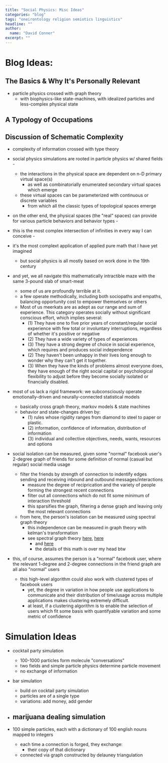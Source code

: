 ```yaml
---
title: "Social Physics: Misc Ideas"
categories: "blog"
tags: "oneirontology religion semiotics linguistics"
headline: ""
author:
  name: "David Conner"
excerpt: ""
---
```


# Blog Ideas:

## The Basics & Why It's Personally Relevant

- particle physics crossed with graph theory
  - with biophysics-like state-machines, with idealized particles and
    less-complex physical state

## A Typology of Occupations



## Discussion of Schematic Complexity

- complexity of information crossed with type theory
- social physics simulations are rooted in particle physics w/ shared
  fields -
  - the interactions in the physical space are dependent on n-D
    primary virtual space(s)
    - as well as combinatorially enumerated secondary virtual spaces
      which emerge
  - these virtual spaces can be parameterized with continuous or
    discrete variables
    - from which all the classic types of topological spaces emerge
- on the other end, the physical spaces (the "real" spaces) can
  provide for various particle behaviors and behavior types -
- this is the most complex intersection of infinities in every way I
  can conceive -
- it's the most complext application of applied pure math that I have
  yet imagined
  - but social physics is all mostly based on work done in the 19th
    century
- and yet, we all navigate this mathematically intractible maze with
  the same 3-pound slab of smart-meat
  - some of us are profoundly terrible at it.
  - a few operate methodically, including both sociopaths and empaths,
    balancing opportunity cost to empower themselves or others
  - Most of us meerkats are as adept as our range and sum of
    experience. This category operates socially without significant
    conscious effort, which implies several:
    - (1) They have one to five prior years of constant/regular social
      experience with few total or involuntary interruptions,
      regardless of whether it's positive or negative
    - (2) They have a wide variety of types of experiences
    - (3) They have a strong degree of choice in social experience,
      which requires and produces social independence
    - (2) They haven't been unhappy in their lives long enough to wonder
      why they can't get it together.
    - (3) When they have the kinds of problems almost everyone does,
      they have enough of the right social capital or psychological
      flexibility to adjust before they become socially isolated or
      financially disabled.



- most of us lack a rigid framework: we subconsciously operate
  emotionally-driven and neurally-connected statistical models
    - basically cross graph theory, markov models & state machines
    - behavior and state-changes driven by:
      - (1) rules whose rigidity ranges from diamond to steel to paper
      or plastic.
      - (2) information, confidence of information, distribution of
        information
      - (3) individual and collective objectives, needs, wants,
        resources and options

- social isolation can be measured, given some "normal" facebook
  user's 2-degree graph of friends for some definition of normal
  (casual but regular) social media usage
  - filter the friends by strength of connection to indentify edges
    sending and receiving inbound and outbound messages/interactions
    - measure the degree of reciprication and the variety of people
      forming the strongest recent connections
    - filter out all connections which do not fit some minimum of
      interaction threshold
    - this sparsifies the graph, filtering a dense graph and leaving
      only the most relevant connections
  - from here, the person's isolation can be measured using spectral
    graph theory
    - this independence can be measured in graph theory with
      kelman's transformation
    - see spectral graph theory
      [here](http://www.cs.elte.hu/~csiki/application_Kelmans.pdf),
      [here](http://www.math.ucsd.edu/~mtait/k-independent.pdf)
      - and [here](https://www.cs.elte.hu/math/phd_th/csiki.v2.pdf)
      - the details of this math is over my head btw

- this, of course, assumes the person is a "normal" facebook user,
  where the relevant 1-degree and 2-degree connections in the friend
  graph are all also "normal" users
  - this high-level algorithm could also work with clustered types of
    facebook users
    - yet, the degree in variation in how people use applications to
      communicate and their distribution of time/usage across multiple
      applications makes clustering extremely difficult.
    - at least, if a clustering algorithm is to enable the selection
      of users which fit some basis with quantifyable variation and
      some metric of confidence


# Simulation Ideas

- cocktail party simulation
  - 100-1000 particles form molecule "conversations"
  - two fields and simple particle physics determine particle movement
  - no exchange of information

- bar simulation
  - build on cocktail party simulation
  - particles are of a single type
  - variations: add money, add gender

- marijuana dealing simulation
  -


- 100 simple particles, each with a dictionary of 100 english nouns
  mapped to integers

  - each time a connection is forged, they exchange:
    - their copy of that dictionary
  - connected via graph constructed by delauney triangulation
